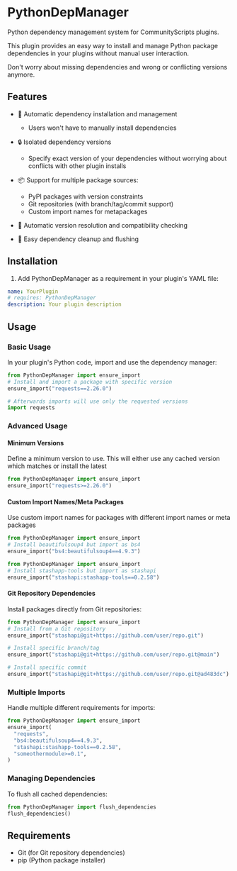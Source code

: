 # PythonDepManager

Python dependency management system for CommunityScripts plugins.

This plugin provides an easy way to install and manage Python package dependencies in your plugins without manual user interaction.

Don't worry about missing dependencies and wrong or conflicting versions anymore.

## Features

- 🚀 Automatic dependency installation and management
  - Users won't have to manually install dependencies

- 🔒 Isolated dependency versions
  - Specify exact version of your dependencies without worrying about conflicts with other plugin installs

- 📦 Support for multiple package sources:
  - PyPI packages with version constraints
  - Git repositories (with branch/tag/commit support)
  - Custom import names for metapackages
- 🔄 Automatic version resolution and compatibility checking
- 🧹 Easy dependency cleanup and flushing

## Installation

1. Add PythonDepManager as a requirement in your plugin's YAML file:

```yaml
name: YourPlugin
# requires: PythonDepManager
description: Your plugin description
```

## Usage

### Basic Usage

In your plugin's Python code, import and use the dependency manager:

```python
from PythonDepManager import ensure_import
# Install and import a package with specific version
ensure_import("requests==2.26.0")

# Afterwards imports will use only the requested versions
import requests
```

### Advanced Usage

#### Minimum Versions

Define a minimum version to use. This will either use any cached version
which matches or install the latest

```python
from PythonDepManager import ensure_import
ensure_import("requests>=2.26.0")
```

#### Custom Import Names/Meta Packages

Use custom import names for packages with different import names or meta packages

```python
from PythonDepManager import ensure_import
# Install beautifulsoup4 but import as bs4
ensure_import("bs4:beautifulsoup4==4.9.3")
```

```python
from PythonDepManager import ensure_import
# Install stashapp-tools but import as stashapi
ensure_import("stashapi:stashapp-tools==0.2.58")
```

#### Git Repository Dependencies

Install packages directly from Git repositories:

```python
from PythonDepManager import ensure_import
# Install from a Git repository
ensure_import("stashapi@git+https://github.com/user/repo.git")

# Install specific branch/tag
ensure_import("stashapi@git+https://github.com/user/repo.git@main")

# Install specific commit
ensure_import("stashapi@git+https://github.com/user/repo.git@ad483dc")
```

### Multiple Imports

Handle multiple different requirements for imports:

```python
from PythonDepManager import ensure_import
ensure_import(
  "requests",
  "bs4:beautifulsoup4==4.9.3",
  "stashapi:stashapp-tools==0.2.58",
  "someothermodule>=0.1",
)
```

### Managing Dependencies

To flush all cached dependencies:

```python
from PythonDepManager import flush_dependencies
flush_dependencies()
```

## Requirements

- Git (for Git repository dependencies)
- pip (Python package installer)
